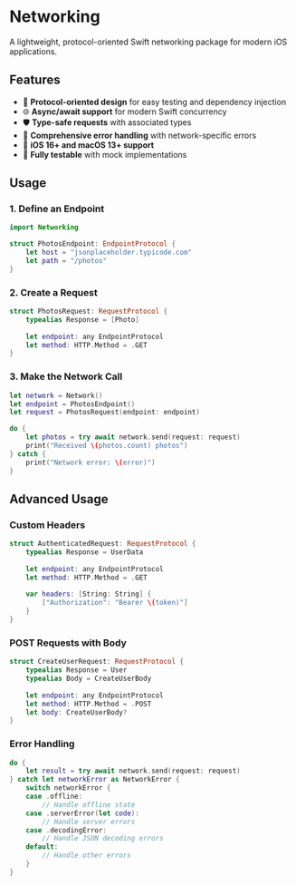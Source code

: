 # Networking

A lightweight, protocol-oriented Swift networking package for modern iOS applications.

## Features

- 🔌 **Protocol-oriented design** for easy testing and dependency injection
- 🌐 **Async/await support** for modern Swift concurrency
- 🛡️ **Type-safe requests** with associated types
- 🔧 **Comprehensive error handling** with network-specific errors
- 📱 **iOS 16+ and macOS 13+ support**
- 🧪 **Fully testable** with mock implementations

## Usage

### 1. Define an Endpoint

```swift
import Networking

struct PhotosEndpoint: EndpointProtocol {
    let host = "jsonplaceholder.typicode.com"
    let path = "/photos"
}
```

### 2. Create a Request

```swift
struct PhotosRequest: RequestProtocol {
    typealias Response = [Photo]
    
    let endpoint: any EndpointProtocol
    let method: HTTP.Method = .GET
}
```

### 3. Make the Network Call

```swift
let network = Network()
let endpoint = PhotosEndpoint()
let request = PhotosRequest(endpoint: endpoint)

do {
    let photos = try await network.send(request: request)
    print("Received \(photos.count) photos")
} catch {
    print("Network error: \(error)")
}
```

## Advanced Usage

### Custom Headers

```swift
struct AuthenticatedRequest: RequestProtocol {
    typealias Response = UserData
    
    let endpoint: any EndpointProtocol
    let method: HTTP.Method = .GET
    
    var headers: [String: String] {
        ["Authorization": "Bearer \(token)"]
    }
}
```

### POST Requests with Body

```swift
struct CreateUserRequest: RequestProtocol {
    typealias Response = User
    typealias Body = CreateUserBody
    
    let endpoint: any EndpointProtocol
    let method: HTTP.Method = .POST
    let body: CreateUserBody?
}
```

### Error Handling

```swift
do {
    let result = try await network.send(request: request)
} catch let networkError as NetworkError {
    switch networkError {
    case .offline:
        // Handle offline state
    case .serverError(let code):
        // Handle server errors
    case .decodingError:
        // Handle JSON decoding errors
    default:
        // Handle other errors
    }
}
```
